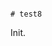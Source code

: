                                                                                                                                                                                                                          # test8

Init.
